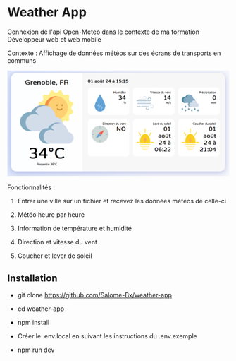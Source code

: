 
# Weather App


Connexion de l'api Open-Meteo dans le contexte de ma formation Développeur web et web mobile

Contexte : Affichage de données météos sur des écrans de transports en communs

![alt text](image.png)

Fonctionnalités :

1. Entrer une ville sur un fichier et recevez les données météos de celle-ci

2. Météo heure par heure

3. Information de température et humidité

4. Direction et vitesse du vent

5. Coucher et lever de soleil





## Installation


  -  git clone https://github.com/Salome-Bx/weather-app

  -  cd weather-app

  -  npm install

  -  Créer le .env.local en suivant les instructions du .env.exemple

  -  npm run dev

